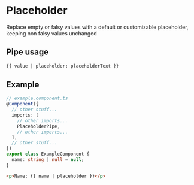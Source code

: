 # Placeholder

Replace empty or falsy values with a default or customizable placeholder, keeping non falsy values unchanged

## Pipe usage

```html
{{ value | placeholder: placeholderText }}
```

## Example

```typescript
// example.component.ts
@Component({
  // other stuff...
  imports: [
    // other imports...
    PlaceholderPipe,
    // other imports...
  ],
  // other stuff...
})
export class ExampleComponent {
  name: string | null = null;
}
```

```html
<p>Name: {{ name | placeholder }}</p>
```
